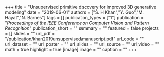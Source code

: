 +++
title = "Unsupervised primitive discovery for improved 3D generative modeling"
date = "2019-06-01"
authors = ["S. H Khan","Y. Guo","M. Hayat","N. Barnes"]
tags = []
publication_types = ["1"]
publication = "_Proceedings of the IEEE Conference on Computer Vision and Pattern Recognition_"
publication_short = ""
summary = ""
featured = false
projects = []
slides = ""
url_pdf = "/publication/khan2019unsupervised/manuscript.pdf"
url_code = ""
url_dataset = ""
url_poster = ""
url_slides = ""
url_source = ""
url_video = ""
math = true
highlight = true
[image]
image = ""
caption = ""
+++

